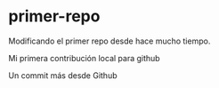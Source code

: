 # primer-repo

Modificando el primer repo desde hace mucho tiempo.

Mi primera contribución local para github

Un commit más desde Github
